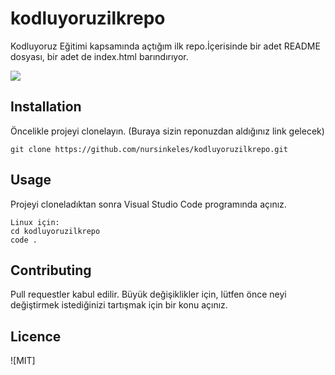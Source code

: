 # kodluyoruzilkrepo
Kodluyoruz Eğitimi kapsamında açtığım ilk repo.İçerisinde bir adet README dosyası, bir adet de index.html barındırıyor.

![](https://github.com/nursinkeles/kodluyoruzilkrepo.git)



## Installation
Öncelikle projeyi clonelayın. (Buraya sizin reponuzdan aldığınız link gelecek)

`git clone https://github.com/nursinkeles/kodluyoruzilkrepo.git`
 
## Usage
Projeyi cloneladıktan sonra Visual Studio Code programında açınız.
```
Linux için:
cd kodluyoruzilkrepo
code .
```
## Contributing
Pull requestler kabul edilir. Büyük değişiklikler için, lütfen önce neyi değiştirmek istediğinizi tartışmak için bir konu açınız.
## Licence
![MIT]